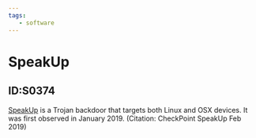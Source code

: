 ```yaml
---
tags:
   - software
---
```

# SpeakUp
## ID:S0374
[SpeakUp](software/S0374) is a Trojan backdoor that targets both Linux and OSX devices. It was first observed in January 2019. (Citation: CheckPoint SpeakUp Feb 2019)
